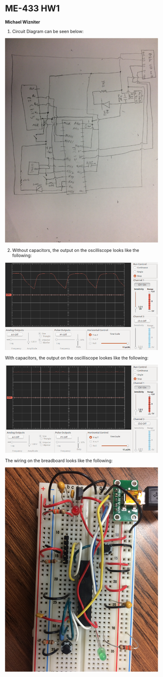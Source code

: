 # ME-433 HW1
**Michael Wizniter**

1. Circuit Diagram can be seen below:

![diagram.jpg](imgs/diagram.jpg)

2. Without capacitors, the output on the oscilliscope looks like the following:

![oscillations.png](imgs/oscillations.png)

With capacitors, the output on the oscilliscope lookes like the following:

![clean.png](imgs/clean.png)

The wiring on the breadboard looks like the following:

![breadboard.jpg](imgs/breadboard.jpg)
